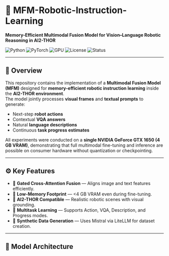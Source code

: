 # 🤖 MFM-Robotic-Instruction-Learning
**Memory-Efficient Multimodal Fusion Model for Vision–Language Robotic Reasoning in AI2-THOR**

![Python](https://img.shields.io/badge/Python-3.10+-blue)
![PyTorch](https://img.shields.io/badge/PyTorch-2.1+-red)
![GPU](https://img.shields.io/badge/GPU-GTX1650%204GB-orange)
![License](https://img.shields.io/badge/License-MIT-green)
![Status](https://img.shields.io/badge/Status-Active-brightgreen)

---

## 🧠 Overview
This repository contains the implementation of a **Multimodal Fusion Model (MFM)** designed for **memory-efficient robotic instruction learning** inside the **AI2-THOR environment**.  
The model jointly processes **visual frames** and **textual prompts** to generate:
- Next-step **robot actions**
- Contextual **VQA answers**
- Natural **language descriptions**
- Continuous **task progress estimates**

All experiments were conducted on a **single NVIDIA GeForce GTX 1650 (4 GB VRAM)**, demonstrating that full multimodal fine-tuning and inference are possible on consumer hardware without quantization or checkpointing.

---

## ⚙️ Key Features
- 🧩 **Gated Cross-Attention Fusion** — Aligns image and text features efficiently.  
- 🔋 **Low-Memory Footprint** — <4 GB VRAM even during fine-tuning.  
- 🤖 **AI2-THOR Compatible** — Realistic robotic scenes with visual grounding.  
- 💬 **Multitask Learning** — Supports Action, VQA, Description, and Progress modes.  
- 🧠 **Synthetic Data Generation** — Uses Mistral via LiteLLM for dataset creation.

---

## 🧩 Model Architecture
